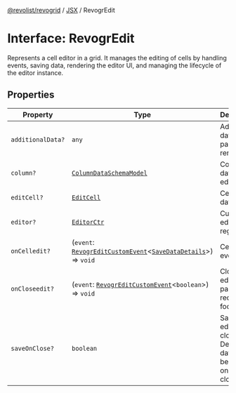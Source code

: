 [@revolist/revogrid](README.md) / [JSX](Namespace.JSX.md) / RevogrEdit

# Interface: RevogrEdit

Represents a cell editor in a grid.
It manages the editing of cells by handling events, saving data, rendering the editor UI,
and managing the lifecycle of the editor instance.

## Properties

| Property | Type | Description | Defined in |
| ------ | ------ | ------ | ------ |
| `additionalData?` | `any` | Additional data to pass to renderer | [src/components.d.ts:1643](https://github.com/revolist/revogrid/blob/786bfc578aeb724125d022c69d878eb830c54a23/src/components.d.ts#L1643) |
| `column?` | [`ColumnDataSchemaModel`](TypeAlias.ColumnDataSchemaModel.md) | Column data for editor. | [src/components.d.ts:1647](https://github.com/revolist/revogrid/blob/786bfc578aeb724125d022c69d878eb830c54a23/src/components.d.ts#L1647) |
| `editCell?` | [`EditCell`](TypeAlias.EditCell.md) | Cell to edit data. | [src/components.d.ts:1651](https://github.com/revolist/revogrid/blob/786bfc578aeb724125d022c69d878eb830c54a23/src/components.d.ts#L1651) |
| `editor?` | [`EditorCtr`](TypeAlias.EditorCtr.md) | Custom editors register | [src/components.d.ts:1655](https://github.com/revolist/revogrid/blob/786bfc578aeb724125d022c69d878eb830c54a23/src/components.d.ts#L1655) |
| `onCelledit?` | (`event`: [`RevogrEditCustomEvent`](Interface.RevogrEditCustomEvent.md)\<[`SaveDataDetails`](TypeAlias.SaveDataDetails.md)\>) => `void` | Cell edit event | [src/components.d.ts:1659](https://github.com/revolist/revogrid/blob/786bfc578aeb724125d022c69d878eb830c54a23/src/components.d.ts#L1659) |
| `onCloseedit?` | (`event`: [`RevogrEditCustomEvent`](Interface.RevogrEditCustomEvent.md)\<`boolean`\>) => `void` | Close editor event pass true if requires focus next | [src/components.d.ts:1663](https://github.com/revolist/revogrid/blob/786bfc578aeb724125d022c69d878eb830c54a23/src/components.d.ts#L1663) |
| `saveOnClose?` | `boolean` | Save on editor close. Defines if data should be saved on editor close. | [src/components.d.ts:1667](https://github.com/revolist/revogrid/blob/786bfc578aeb724125d022c69d878eb830c54a23/src/components.d.ts#L1667) |
